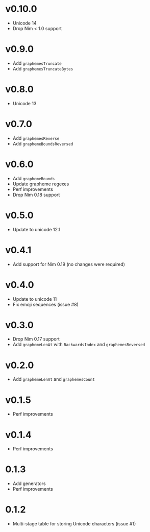 v0.10.0
==================

* Unicode 14
* Drop Nim < 1.0 support

v0.9.0
==================

* Add `graphemesTruncate`
* Add `graphemesTruncateBytes`

v0.8.0
==================

* Unicode 13

v0.7.0
==================

* Add `graphemesReverse`
* Add `graphemeBoundsReversed`

v0.6.0
==================

* Add `graphemeBounds`
* Update grapheme regexes
* Perf improvements
* Drop Nim 0.18 support

v0.5.0
==================

* Update to unicode 12.1

v0.4.1
==================

* Add support for Nim 0.19 (no changes were required)

v0.4.0
==================

* Update to unicode 11
* Fix emoji sequences (issue #8)

v0.3.0
==================

* Drop Nim 0.17 support
* Add `graphemeLenAt` with `BackwardsIndex`
  and `graphemesReversed`

v0.2.0
==================

* Add `graphemeLenAt` and `graphemesCount`

v0.1.5
==================

* Perf improvements

v0.1.4
==================

* Perf improvements

0.1.3
==================

* Add generators
* Perf improvements

0.1.2
==================

* Multi-stage table for storing Unicode characters (issue #1)
